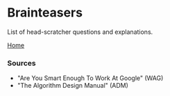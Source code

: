 # Brainteasers

List of head-scratcher questions and explanations.

[Home](https://github.com/sdpetrides/Brainteasers/wiki/Home)

### Sources
 - "Are You Smart Enough To Work At Google" (WAG)
 - "The Algorithm Design Manual" (ADM)
